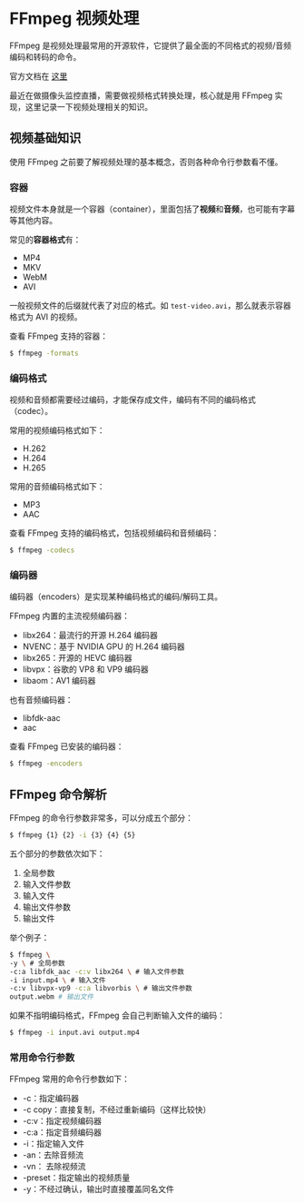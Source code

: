 # FFmpeg 视频处理

FFmpeg 是视频处理最常用的开源软件，它提供了最全面的不同格式的视频/音频编码和转码的命令。

官方文档在 [这里](https://www.ffmpeg.org/)

最近在做摄像头监控直播，需要做视频格式转换处理，核心就是用 FFmpeg 实现，这里记录一下视频处理相关的知识。

## 视频基础知识

使用 FFmpeg 之前要了解视频处理的基本概念，否则各种命令行参数看不懂。

### 容器

视频文件本身就是一个容器（container），里面包括了**视频**和**音频**，也可能有字幕等其他内容。

常见的**容器格式**有：

- MP4
- MKV
- WebM
- AVI

一般视频文件的后缀就代表了对应的格式。如 `test-video.avi`，那么就表示容器格式为 AVI 的视频。

查看 FFmpeg 支持的容器：

```sh
$ ffmpeg -formats
```

### 编码格式

视频和音频都需要经过编码，才能保存成文件，编码有不同的编码格式（codec）。

常用的视频编码格式如下：

- H.262
- H.264
- H.265

常用的音频编码格式如下：

- MP3
- AAC

查看 FFmpeg 支持的编码格式，包括视频编码和音频编码：

```sh
$ ffmpeg -codecs
```

### 编码器

编码器（encoders）是实现某种编码格式的编码/解码工具。

FFmpeg 内置的主流视频编码器：

- libx264：最流行的开源 H.264 编码器
- NVENC：基于 NVIDIA GPU 的 H.264 编码器
- libx265：开源的 HEVC 编码器
- libvpx：谷歌的 VP8 和 VP9 编码器
- libaom：AV1 编码器

也有音频编码器：

- libfdk-aac
- aac

查看 FFmpeg 已安装的编码器：

```sh
$ ffmpeg -encoders
```

## FFmpeg 命令解析

FFmpeg 的命令行参数非常多，可以分成五个部分：

```sh
$ ffmpeg {1} {2} -i {3} {4} {5}
```

五个部分的参数依次如下：

1. 全局参数
2. 输入文件参数
3. 输入文件
4. 输出文件参数
5. 输出文件

举个例子：

```sh
$ ffmpeg \
-y \ # 全局参数
-c:a libfdk_aac -c:v libx264 \ # 输入文件参数
-i input.mp4 \ # 输入文件
-c:v libvpx-vp9 -c:a libvorbis \ # 输出文件参数
output.webm # 输出文件
```

如果不指明编码格式，FFmpeg 会自己判断输入文件的编码：

```sh
$ ffmpeg -i input.avi output.mp4
```

### 常用命令行参数

FFmpeg 常用的命令行参数如下：

- -c：指定编码器
- -c copy：直接复制，不经过重新编码（这样比较快）
- -c:v：指定视频编码器
- -c:a：指定音频编码器
- -i：指定输入文件
- -an：去除音频流
- -vn： 去除视频流
- -preset：指定输出的视频质量
- -y：不经过确认，输出时直接覆盖同名文件
